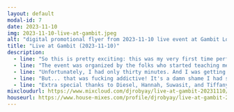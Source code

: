 ```yaml
---
layout: default
modal-id: 7
date: 2023-11-10
img: 2023-11-10-live-at-gambit.jpeg
alt: "digital promotional flyer from 2023-11-10 live event at Gambit Lounge in Henderson, NV"
title: "Live at Gambit (2023-11-10)"
description:
  - line: "So this is pretty exciting: this was my very first time performing live in front of strangers."
  - line: "The event was organized by the folks who started teaching me how to work with moden DJ equipment and software, and featured other graduates of the program."
  - line: "Unfortunately, I had only thirty minutes. And I was getting on an airplane first thing the next morning, to go hear my friend <a href='https://dylandrazen.com/'>Dylan Drazen</a> spin a fierce classic 90s house set in Fort Lauderdale, so I couldn't even stay to hear everyone play."
  - line: "But... that was fucking addictive! It's a damn shame I had such a short time slot! I could have played for hours."
  - line: "Extra special thanks to Diesel, Hannah, Suwasit, and Tiffany for coming out and supporting me at my very first performance! It meant fucking everything to me."
mixcloudurl: https://www.mixcloud.com/djrobyay/live-at-gambit-20231110/
houseurl: https://www.house-mixes.com/profile/djrobyay/live-at-gambit-2023-11-10
---
```

